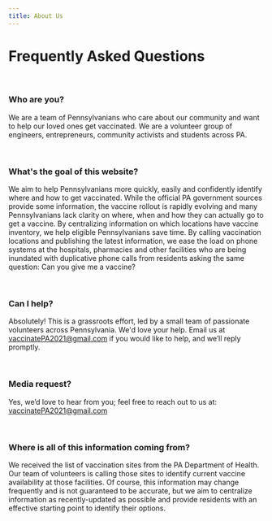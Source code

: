 ```yaml
---
title: About Us
---
```


# Frequently Asked Questions

<br />

### Who are you?

We are a team of Pennsylvanians who care about our community and want to help our loved ones get vaccinated. We are a volunteer group of engineers, entrepreneurs, community activists and students across PA.

<br />

### What's the goal of this website?

We aim to help Pennsylvanians more quickly, easily and confidently identify where and how to get vaccinated. While the official PA government sources provide some information, the vaccine rollout is rapidly evolving and many Pennsylvanians lack clarity on where, when and how they can actually go to get a vaccine.
By centralizing information on which locations have vaccine inventory, we help eligible Pennsylvanians save time. By calling vaccination locations and publishing the latest information, we ease the load on phone systems at the hospitals, pharmacies and other facilities who are being inundated with duplicative phone calls from residents asking the same question: Can you give me a vaccine?

<br />

### Can I help?

Absolutely! This is a grassroots effort, led by a small team of passionate volunteers across Pennsylvania. We'd love your help. Email us at [vaccinatePA2021@gmail.com](mailto:vaccinatePA2021@gmail.com) if you would like to help, and we’ll reply promptly.

<br />

### Media request?

Yes, we’d love to hear from you; feel free to reach out to us at: [vaccinatePA2021@gmail.com](mailto:vaccinatePA2021@gmail.com)

<br />

### Where is all of this information coming from?

We received the list of vaccination sites from the PA Department of Health. Our team of volunteers is calling those sites to identify current vaccine availability at those facilities. Of course, this information may change frequently and is not guaranteed to be accurate, but we aim to centralize information as recently-updated as possible and provide residents with an effective starting point to identify their options.
